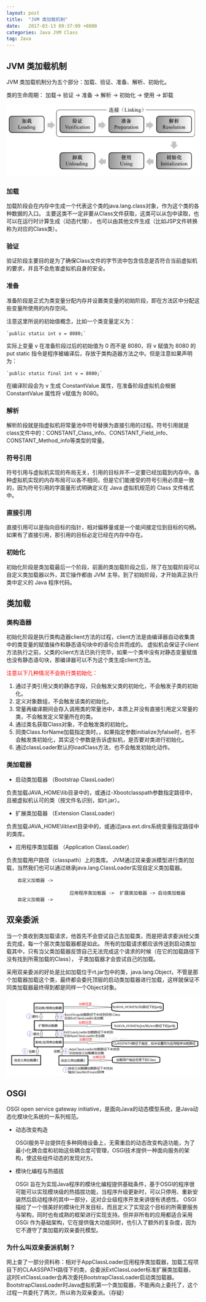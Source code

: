 ```yaml
---
layout: post
title:  "JVM 类加载机制"
date:   2017-03-13 09:37:09 +0800
categories: Java JVM Class 
tag: Java
---
```

## JVM 类加载机制

JVM 类加载机制分为五个部分：加载、验证、准备、解析、初始化。

类的生命周期： 加载-> 验证 -> 准备 -> 解析 -> 初始化 -> 使用 -> 卸载 

![JVM 类加载机制](/images/posts/20170312/02.png)<br>

### 加载

加载阶段会在内存中生成一个代表这个类的java.lang.class对象，作为这个类的各种数据的入口。
主要这类不一定非要从Class文件获取，这类可以从包中读取，也可以在运行时计算生成（动态代理），
也可以由其他文件生成（比如JSP文件转换称为对应的Class类）。

### 验证

验证阶段主要目的是为了确保Class文件的字节流中包含信息是否符合当前虚拟机的要求，并且不会危害虚拟机自身的安全。

### 准备

准备阶段是正式为类变量分配内存并设置类变量的初始阶段，即在方法区中分配这些变量所使用的内存空间。

注意这里所说的初始值概念，比如一个类变量定义为：

    `public static int v = 8080;`
    
实际上变量 v 在准备阶段过后的初始值为 0 而不是 8080，将 v 赋值为 8080 的 put static 指令是程序被编译后，存放于类构造器<client>方法之中。但是注意如果声明为：

    `public static final int v = 8080;`
    
在编译阶段会为 v 生成 ConstantValue 属性，在准备阶段虚拟机会根据 ConstantValue 属性将 v赋值为 8080。

### 解析

解析阶段就是指虚拟机将常量池中符号替换为直接引用的过程。符号引用就是class文件中的：CONSTANT_Class_info、CONSTANT_Field_info、CONSTANT_Method_info等类型的常量。

### 符号引用

符号引用与虚拟机实现的布局无关，引用的目标并不一定要已经加载到内存中。各种虚拟机实现的内存布局可以各不相同，但是它们能接受的符号引用必须是一致的，因为符号引用的字面量形式明确定义在 Java 虚拟机规范的 Class 文件格式中。

### 直接引用

直接引用可以是指向目标的指针，相对偏移量或是一个能间接定位到目标的句柄。如果有了直接引用，那引用的目标必定已经在内存中存在。

### 初始化

初始化阶段是类加载最后一个阶段，前面的类加载阶段之后，除了在加载阶段可以自定义类加载器以外，其它操作都由 JVM 主导。到了初始阶段，才开始真正执行类中定义的 Java 程序代码。

## 类加载

### 类构造器

初始化阶段是执行类构造器client方法的过程，client方法是由编译器自动收集类中的类变量的赋值操作和静态语句块中的语句合并而成的。
虚拟机会保证子client方法执行之前，父类的client方法已执行完毕，如果一个类中没有对静态变量赋值也没有静态语句块，那编译器可以不为这个类生成client方法。

<label style="color:red">注意以下几种情况不会执行类初始化：</label>
1. 通过子类引用父类的静态字段，只会触发父类的初始化，不会触发子类的初始化。
2. 定义对象数组，不会触发该类的初始化。
3. 常量再编译期间会存入调用类的常量池中，本质上并没有直接引用定义常量的类，不会触发定义常量所在的类。
4. 通过类名获取Class对象，不会触发类的初始化。
5. 同类Class.forName加载指定类时。，如果指定参数initialize为false时，也不会触发类初始化，其实这个参数是告诉虚拟机，是否要对类进行初始化。
6. 通过classLoader默认的loadClass方法，也不会触发初始化动作。


### 类加载器

* 启动类加载器 （Bootstrap ClassLoader）

负责加载JAVA_HOME\lib目录中的，或通过-Xbootclasspath参数指定路径中，且被虚拟机认可的类（按文件名识别，如rt.jar）。

* 扩展类加载器 （Extension ClassLoader）

负责加载JAVA_HOME\lib\ext目录中的，或通过java.ext.dirs系统变量指定路径中的类库。

* 应用程序类加载器 （Application ClassLoader）

负责加载用户路径（classpath）上的类库。
JVM通过双亲委派模型进行类的加载，当然我们也可以通过继承java.lang.ClassLoader实现自定义类加载器。

        自定义加载器 ->

                           应用程序类加载器 ->  扩展类加载器 -> 启动类加载器
        自定义加载器 ->

## 双亲委派

当一个类收到类加载请求，他首先不会尝试自己去加载类，而是把请求委派给父类去完成，每一个层次类加载器都是如此。
所有的加载请求都应该传送到启动类加载其中，只有当父类加载器反馈自己无法完成这个请求的时候（在它的加载路径下没有找到所需加载的Class），
子类加载器才会尝试自己的加载。

采用双亲委派的好处是比如加载位于rt.jar包中的类，java.lang.Object，不管是那个加载器加载这个类，最终都会委托顶层的启动类加载器进行加载，这样就保证不同类加载器最终得到都是同样一个Object对象。

![JVM双亲委派](/images/posts/20170312/03.png)<br>


## OSGI 

OSGI  open service gateway initiative，是面向Java的动态模型系统，是Java动态化模块化系统的一系列规范。

* 动态改变构造
    
    
    OSGI服务平台提供在多种网络设备上，无需重启的动态改变构造功能，为了最小化耦合度和初始这些耦合度可管理，OSGI技术提供一种面向服务的架构，使这些组件动态的发现对方。
    
* 模块化编程与热插拔
    
    
    OSGI 旨在为实现Java程序的模块化编程提供基础条件，基于OSGI的程序很可能可以实现模块级的热插拔功能，当程序升级更新时，可以只停用、重新安装然后启动程序的其中一部分，这对企业级程序开发来讲很有诱惑性。
    OSGI 描绘了一个很美好的模块化开发目标，而且定义了实现这个目标的所需要服务与架构，同时也有成熟的框架进行实现支持。但并非所有的应用都适合采用 OSGi 作为基础架构，它在提供强大功能同时，也引入了额外的复杂度，因为它不遵守了类加载的双亲委托模型。
    
### 为什么叫双亲委派机制？

网上查了一部分资料称：相对于AppClassLoader应用程序类加载器，加载工程项目下的CLAASSPATH路径下的类，会委派ExtClassLoader标准扩展类加载器，
这时ExtClassLoader会再次委托BootstrapClassLoader启动类加载器。
BootstrapClassLoader时Java虚拟机第一个类加载器，不能再向上委托了，这个过程一共委托了两次，所以称为双亲委派。（存疑）